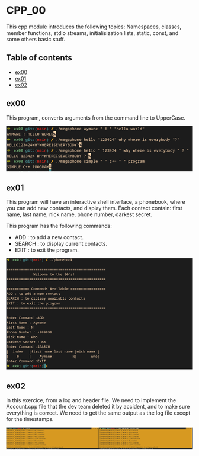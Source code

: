 # CPP_00
This cpp module introduces the following topics: Namespaces, classes, member functions, stdio streams, initialisization lists, static, const, and some others basic stuff.

## Table of contents
* [ex00](#ex00)
* [ex01](#ex01)
* [ex02](#ex02)

## ex00
This program, converts arguments from the command line to UpperCase.

![ex00_image](./screenshots/ex00.png)

## ex01
This program will have an interactive shell interface, a phonebook, where you can add new contacts, and display them. Each contact contain: first name, last name, nick name, phone number, darkest secret.

This program has the following commands:
- ADD : to add a new contact.
- SEARCH : to display current contacts.
- EXIT : to exit the program.

![ex01_image](./screenshots/ex01.png)

## ex02
In this exercice, from a log and header file. We need to implement the Account.cpp file that the dev team deleted it by accident, and to make sure everything is correct. We need to get the same output as the log file except for the timestamps.

![ex02_image](./screenshots/ex02.png)
